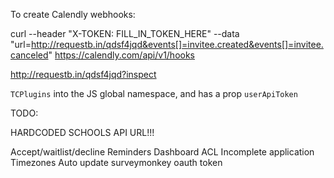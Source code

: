 To create Calendly webhooks:

curl --header "X-TOKEN: FILL_IN_TOKEN_HERE" --data "url=http://requestb.in/qdsf4jqd&events[]=invitee.created&events[]=invitee.canceled" https://calendly.com/api/v1/hooks

http://requestb.in/qdsf4jqd?inspect


 `TCPlugins` into the JS global namespace, and has a prop `userApiToken`



TODO:

HARDCODED SCHOOLS API URL!!!

Accept/waitlist/decline
Reminders
Dashboard ACL
Incomplete application
Timezones
Auto update surveymonkey oauth token
